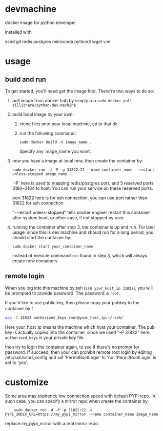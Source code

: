 # devmachine
docker image for python developer

installed with

sshd
git
redis
postgres
miniconda
python3
wget 
vim

# usage

## build and run

To get started, you'll need get the image first. There're two ways to do so:

1. pull image from docker hub by simply run ``sudo docker pull zillionare/python-dev-machine``
2. build local image by your own:
    1. clone files onto your local machine, cd to that dir
    2. run the following command:
        ```
        sudo docker build -t image_name .
        ```

        Specify any image_name you want.

3. now you have a image at local now, then create the container by:
    ```
    sudo docker run -d -P -p 31822:22 --name container_name --restart unless-stopped image_name
    ```

    '-P' here is used to mapping redis/postgres port, and 5 reserved ports 3180~3184 to host. You can run your service on these reserved ports.

    port 31822 here is for ssh connection, you can use port rather than 31822 for ssh connection.

    "--restart unless-stopped" tells docker enginer restart this container after system boot, or other case, if not stopped by user.

4. running the container
    after step 3, the container is up and run. For later usage, since this is dev machine and should run for a long period, you should start the container by:

    ```
    sudo docker start your_container_name
    ```

    instead of execute command `run` found in step 3, which will always create new containers.

## remote login
When you log into this machine by ssh (``ssh your_host_ip 31822``), you will be prompted to provide password. The password is `root`.

If you'd like to use public key, then please copy your pubkey to the container by：

```bash
scp -P 31822 authorized_keys root@your_host_ip:~/.ssh/
```

Here your_host_ip means the machine which host your container. The pub key is actually copied into the container, since we used "-P 31822" here. ``authorized_keys`` is your private key file.

then try to login the container again, to see if there's no prompt for password. If succeed, then your can prohibit remote root login by editing /etc/ssh/sshd_config and set 'PermitRootLogin' to 'no'
'PermitRootLogin' is set to 'yes'. 
# customize

Some area may expirence low connection speed with default PYPI repo. In such case, you can specify a mirror repo when create the container by:

```
    sudo docker run -d -P -p 31822:22 -e PYPI_INDEX_URL=https://my_pypi_mirror --name container_name image_name
```
replace my_pypi_mirror with a real mirror repo.


